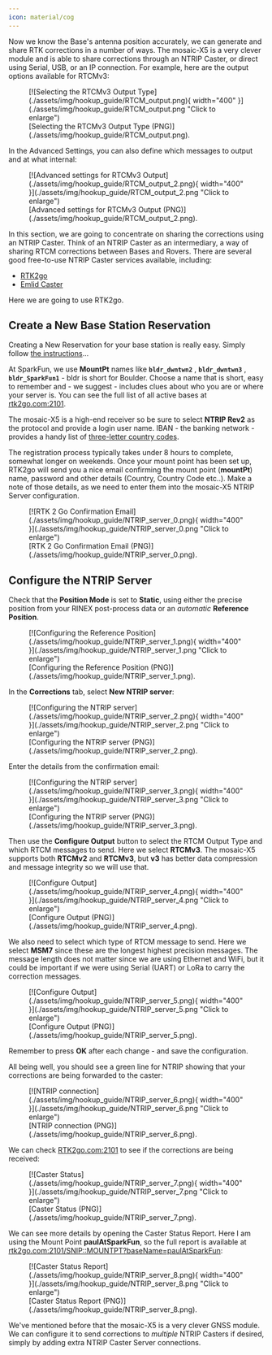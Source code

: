 ```yaml
---
icon: material/cog
---
```


Now we know the Base's antenna position accurately, we can generate and share RTK corrections in a number of ways. The mosaic-X5 is a very clever module and is able to share corrections through an NTRIP Caster, or direct using Serial, USB, or an IP connection. For example, here are the output options available for RTCMv3:

<figure markdown>
[![Selecting the RTCMv3 Output Type](./assets/img/hookup_guide/RTCM_output.png){ width="400" }](./assets/img/hookup_guide/RTCM_output.png "Click to enlarge")
<figcaption markdown>
[Selecting the RTCMv3 Output Type (PNG)](./assets/img/hookup_guide/RTCM_output.png).
</figcaption>
</figure>

In the Advanced Settings, you can also define which messages to output and at what internal:

<figure markdown>
[![Advanced settings for RTCMv3 Output](./assets/img/hookup_guide/RTCM_output_2.png){ width="400" }](./assets/img/hookup_guide/RTCM_output_2.png "Click to enlarge")
<figcaption markdown>
[Advanced settings for RTCMv3 Output (PNG)](./assets/img/hookup_guide/RTCM_output_2.png).
</figcaption>
</figure>

In this section, we are going to concentrate on sharing the corrections using an NTRIP Caster. Think of an NTRIP Caster as an intermediary, a way of sharing RTCM corrections between Bases and Rovers. There are several good free-to-use NTRIP Caster services available, including:

* [RTK2go](http://rtk2go.com/)
* [Emlid Caster](https://emlid.com/ntrip-caster/)

Here we are going to use RTK2go.

## Create a New Base Station Reservation

Creating a New Reservation for your base station is really easy. Simply follow [the instructions](http://rtk2go.com/sample-page/new-reservation/)...

At SparkFun, we use **MountPt** names like **`bldr_dwntwn2`** , **`bldr_dwntwn3`** , **`bldr_SparkFun1`** - bldr is short for Boulder. Choose a name that is short, easy to remember and - we suggest - includes clues about who you are or where your server is. You can see the full list of all active bases at [rtk2go.com:2101](http://www.rtk2go.com:2101/).

The mosaic-X5 is a high-end receiver so be sure to select **NTRIP Rev2** as the protocol and provide a login user name. IBAN - the banking network - provides a handy list of [three-letter country codes](https://www.iban.com/country-codes).

The registration process typically takes under 8 hours to complete, somewhat longer on weekends. Once your mount point has been set up, RTK2go will send you a nice email confirming the mount point (**mountPt**) name, password and other details (Country, Country Code etc..). Make a note of those details, as we need to enter them into the mosaic-X5 NTRIP Server configuration.

<figure markdown>
[![RTK 2 Go Confirmation Email](./assets/img/hookup_guide/NTRIP_server_0.png){ width="400" }](./assets/img/hookup_guide/NTRIP_server_0.png "Click to enlarge")
<figcaption markdown>
[RTK 2 Go Confirmation Email (PNG)](./assets/img/hookup_guide/NTRIP_server_0.png).
</figcaption>
</figure>

## Configure the NTRIP Server

Check that the **Position Mode** is set to **Static**, using either the precise position from your RINEX post-process data or an *automatic* **Reference Position**.

<figure markdown>
[![Configuring the Reference Position](./assets/img/hookup_guide/NTRIP_server_1.png){ width="400" }](./assets/img/hookup_guide/NTRIP_server_1.png "Click to enlarge")
<figcaption markdown>
[Configuring the Reference Position (PNG)](./assets/img/hookup_guide/NTRIP_server_1.png).
</figcaption>
</figure>

In the **Corrections** tab, select **New NTRIP server**:

<figure markdown>
[![Configuring the NTRIP server](./assets/img/hookup_guide/NTRIP_server_2.png){ width="400" }](./assets/img/hookup_guide/NTRIP_server_2.png "Click to enlarge")
<figcaption markdown>
[Configuring the NTRIP server (PNG)](./assets/img/hookup_guide/NTRIP_server_2.png).
</figcaption>
</figure>

Enter the details from the confirmation email:

<figure markdown>
[![Configuring the NTRIP server](./assets/img/hookup_guide/NTRIP_server_3.png){ width="400" }](./assets/img/hookup_guide/NTRIP_server_3.png "Click to enlarge")
<figcaption markdown>
[Configuring the NTRIP server (PNG)](./assets/img/hookup_guide/NTRIP_server_3.png).
</figcaption>
</figure>

Then use the **Configure Output** button to select the RTCM Output Type and which RTCM messages to send. Here we select **RTCMv3**. The mosaic-X5 supports both **RTCMv2** and **RTCMv3**, but **v3** has better data compression and message integrity so we will use that.

<figure markdown>
[![Configure Output](./assets/img/hookup_guide/NTRIP_server_4.png){ width="400" }](./assets/img/hookup_guide/NTRIP_server_4.png "Click to enlarge")
<figcaption markdown>
[Configure Output (PNG)](./assets/img/hookup_guide/NTRIP_server_4.png).
</figcaption>
</figure>

We also need to select which type of RTCM message to send. Here we select **MSM7** since these are the longest highest precision messages. The message length does not matter since we are using Ethernet and WiFi, but it could be important if we were using Serial (UART) or LoRa to carry the correction messages.

<figure markdown>
[![Configure Output](./assets/img/hookup_guide/NTRIP_server_5.png){ width="400" }](./assets/img/hookup_guide/NTRIP_server_5.png "Click to enlarge")
<figcaption markdown>
[Configure Output (PNG)](./assets/img/hookup_guide/NTRIP_server_5.png).
</figcaption>
</figure>

Remember to press **OK** after each change - and save the configuration.

All being well, you should see a green line for NTRIP showing that your corrections are being forwarded to the caster:

<figure markdown>
[![NTRIP connection](./assets/img/hookup_guide/NTRIP_server_6.png){ width="400" }](./assets/img/hookup_guide/NTRIP_server_6.png "Click to enlarge")
<figcaption markdown>
[NTRIP connection (PNG)](./assets/img/hookup_guide/NTRIP_server_6.png).
</figcaption>
</figure>

We can check [RTK2go.com:2101](http://www.rtk2go.com:2101/) to see if the corrections are being received:

<figure markdown>
[![Caster Status](./assets/img/hookup_guide/NTRIP_server_7.png){ width="400" }](./assets/img/hookup_guide/NTRIP_server_7.png "Click to enlarge")
<figcaption markdown>
[Caster Status (PNG)](./assets/img/hookup_guide/NTRIP_server_7.png).
</figcaption>
</figure>

We can see more details by opening the Caster Status Report. Here I am using the Mount Point **paulAtSparkFun**, so the full report is available at [rtk2go.com:2101/SNIP::MOUNTPT?baseName=paulAtSparkFun](http://rtk2go.com:2101/SNIP::MOUNTPT?baseName=paulAtSparkFun):

<figure markdown>
[![Caster Status Report](./assets/img/hookup_guide/NTRIP_server_8.png){ width="400" }](./assets/img/hookup_guide/NTRIP_server_8.png "Click to enlarge")
<figcaption markdown>
[Caster Status Report (PNG)](./assets/img/hookup_guide/NTRIP_server_8.png).
</figcaption>
</figure>

We've mentioned before that the mosaic-X5 is a very clever GNSS module. We can configure it to send corrections to *multiple* NTRIP Casters if desired, simply by adding extra NTRIP Caster Server connections.
